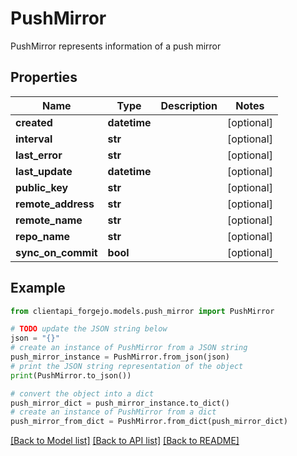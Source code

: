 # PushMirror

PushMirror represents information of a push mirror

## Properties

Name | Type | Description | Notes
------------ | ------------- | ------------- | -------------
**created** | **datetime** |  | [optional] 
**interval** | **str** |  | [optional] 
**last_error** | **str** |  | [optional] 
**last_update** | **datetime** |  | [optional] 
**public_key** | **str** |  | [optional] 
**remote_address** | **str** |  | [optional] 
**remote_name** | **str** |  | [optional] 
**repo_name** | **str** |  | [optional] 
**sync_on_commit** | **bool** |  | [optional] 

## Example

```python
from clientapi_forgejo.models.push_mirror import PushMirror

# TODO update the JSON string below
json = "{}"
# create an instance of PushMirror from a JSON string
push_mirror_instance = PushMirror.from_json(json)
# print the JSON string representation of the object
print(PushMirror.to_json())

# convert the object into a dict
push_mirror_dict = push_mirror_instance.to_dict()
# create an instance of PushMirror from a dict
push_mirror_from_dict = PushMirror.from_dict(push_mirror_dict)
```
[[Back to Model list]](../README.md#documentation-for-models) [[Back to API list]](../README.md#documentation-for-api-endpoints) [[Back to README]](../README.md)


